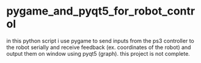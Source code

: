 # pygame_and_pyqt5_for_robot_control
in this python script i use pygame to send inputs from the ps3 controller to the robot serially and receive feedback (ex. coordinates of the robot) and output them on window using pyqt5 (graph). this project is not complete.
